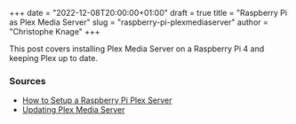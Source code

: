 +++
date = "2022-12-08T20:00:00+01:00"
draft = true
title = "Raspberry Pi as Plex Media Server"
slug = "raspberry-pi-plexmediaserver"
author = "Christophe Knage"
+++

This post covers installing Plex Media Server on a Raspberry Pi 4 and keeping Plex up to date.

### Sources

- [How to Setup a Raspberry Pi Plex Server](https://pimylifeup.com/raspberry-pi-plex-server/)
- [Updating Plex Media Server](https://linuxize.com/post/how-to-install-plex-media-server-on-ubuntu-20-04/#updating-plex-media-server)